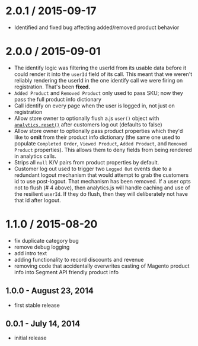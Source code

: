 2.0.1 / 2015-09-17
==================
* Identified and fixed bug affecting added/removed product behavior

2.0.0 / 2015-09-01
==================

* The identify logic was filtering the userId from its usable data before it could render it into the `userId` field of its call. This meant that we weren't reliably rendering the userId in the one identify call we were firing on registration. That's been **fixed.**
* `Added Product` and `Removed Product` only used to pass SKU; now they pass the full product info dictionary
* Call identify on every page when the user is logged in, not just on registration
* Allow store owner to optionally flush a.js `user()` object with [`analytics.reset()`](https://segment.com/docs/libraries/analytics.js/#reset-logout) after customers log out (defaults to false)
* Allow store owner to optionally pass product properties which they'd like to **omit** from their product info dictionary (the same one used to populate `Completed Order`,  `Viewed Product`, `Added Product`, and `Removed Product` properties). This allows them to deny fields from being rendered in analytics calls.
* Strips all `null` K/V pairs from product properties by default.
* Customer log out used to trigger two `Logged Out` events due to a redundant logout mechanism that would attempt to grab the customers id to use post-logout. That mechanism has been removed. If a user opts not to flush (# 4 above), then analytics.js will handle caching and use of the resilient `userId`. If they do flush, then they will deliberately not have that id after logout.

1.1.0 / 2015-08-20
==================

  * fix duplicate category bug
  * remove debug logging
  * add intro text
  * adding functionality to record discounts and revenue
  * removing code that accidentally overwrites casting of Magento product info into Segment API friendly product info

1.0.0 - August 23, 2014
-----------------------
* first stable release

0.0.1 - July 14, 2014
---------------------
* initial release
